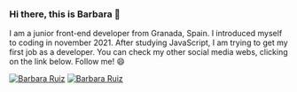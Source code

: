 ### Hi there, this is Barbara 👋

I am a junior front-end developer from Granada, Spain. I introduced myself to coding in november 2021. After studying JavaScript, I am trying to get my first job as a developer. You can check my other social media webs, clicking on the link below. Follow me! 😄


[![Barbara Ruiz](https://raw.githubusercontent.com/rahuldkjain/github-profile-readme-generator/master/src/images/icons/Social/linked-in-alt.svg)](https://www.linkedin.com/in/barbararm1/)
[![Barbara Ruiz](https://raw.githubusercontent.com/rahuldkjain/github-profile-readme-generator/master/src/images/icons/Social/twitter.svg)](https://twitter.com/babsrm1)


<!--
**Babsrm/Babsrm** is a ✨ _special_ ✨ repository because its `README.md` (this file) appears on your GitHub profile.

Here are some ideas to get you started:

- 🔭 I’m currently working on ...
- 🌱 I’m currently learning ...
- 👯 I’m looking to collaborate on ...
- 🤔 I’m looking for help with ...
- 💬 Ask me about ...
- 📫 How to reach me: ...
- 😄 Pronouns: ...
- ⚡ Fun fact: ...
-->
